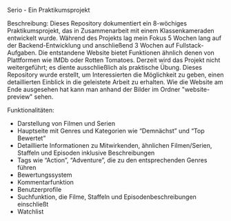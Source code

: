 Serio - Ein Praktikumsprojekt

Beschreibung: Dieses Repository dokumentiert ein 8-wöchiges Praktikumsprojekt, das in Zusammenarbeit mit einem Klassenkameraden entwickelt wurde. Während des Projekts lag mein Fokus 5 Wochen lang auf der Backend-Entwicklung und anschließend 3 Wochen auf Fullstack-Aufgaben. Die entstandene Website bietet Funktionen ähnlich denen von Plattformen wie IMDb oder Rotten Tomatoes. Derzeit wird das Projekt nicht weitergeführt; es diente ausschließlich als praktische Übung. Dieses Repository wurde erstellt, um Interessierten die Möglichkeit zu geben, einen detaillierten Einblick in die geleistete Arbeit zu erhalten. Wie die Website am Ende ausgesehen hat kann man anhand der Bilder im Ordner "website-preview" sehen.

Funktionalitäten:
- Darstellung von Filmen und Serien
- Hauptseite mit Genres und Kategorien wie “Demnächst” und “Top Bewertet”
- Detaillierte Informationen zu Mitwirkenden, ähnlichen Filmen/Serien, Staffeln und Episoden inklusive Beschreibungen
- Tags wie “Action”, “Adventure”, die zu den entsprechenden Genres führen
- Bewertungssystem
- Kommentarfunktion
- Benutzerprofile
- Suchfunktion, die Filme, Staffeln und Episodenbeschreibungen einschließt
- Watchlist